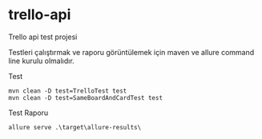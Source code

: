 # trello-api

Trello api test projesi

Testleri çalıştırmak ve raporu görüntülemek için maven ve allure command line kurulu olmalıdır.

Test
~~~
mvn clean -D test=TrelloTest test
mvn clean -D test=SameBoardAndCardTest test
~~~

Test Raporu
~~~
allure serve .\target\allure-results\
~~~
